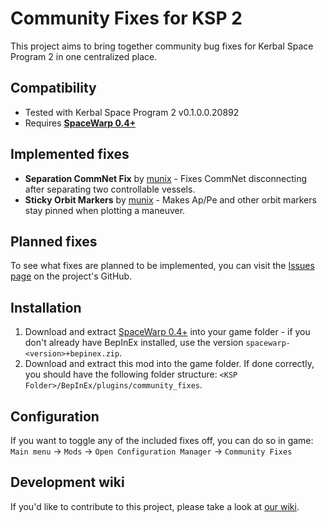 # Community Fixes for KSP 2
This project aims to bring together community bug fixes for Kerbal Space Program 2 in one centralized place.

## Compatibility
- Tested with Kerbal Space Program 2 v0.1.0.0.20892
- Requires **[SpaceWarp 0.4+](https://github.com/SpaceWarpDev/SpaceWarp/releases/tag/spacewarp-0.4.0)**

## Implemented fixes
- **Separation CommNet Fix** by [munix](https://github.com/jan-bures) - Fixes CommNet disconnecting after separating two controllable vessels.
- **Sticky Orbit Markers** by [munix](https://github.com/jan-bures) - Makes Ap/Pe and other orbit markers stay pinned when plotting a maneuver.

## Planned fixes
To see what fixes are planned to be implemented, you can visit the [Issues page](https://github.com/Bit-Studios/CommunityFixes/issues) on the project's GitHub.

## Installation
1. Download and extract [SpaceWarp 0.4+](https://github.com/SpaceWarpDev/SpaceWarp/releases) into your game folder - if you don't already have BepInEx installed, use the version `spacewarp-<version>+bepinex.zip`.
2. Download and extract this mod into the game folder. If done correctly, you should have the following folder structure: `<KSP Folder>/BepInEx/plugins/community_fixes`.

## Configuration
If you want to toggle any of the included fixes off, you can do so in game: `Main menu` -> `Mods` -> `Open Configuration Manager` -> `Community Fixes` 

## Development wiki
If you'd like to contribute to this project, please take a look at [our wiki](https://github.com/Bit-Studios/CommunityFixes/wiki/Adding-your-fix).
